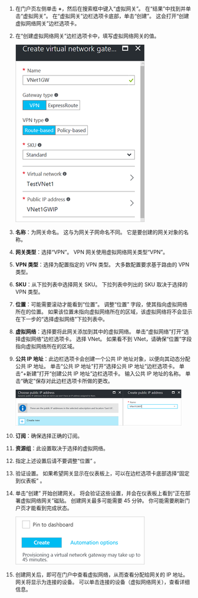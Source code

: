 1. 在门户页左侧单击 **+**，然后在搜索框中键入“虚拟网关”。 在“结果”中找到并单击“虚拟网关”。 在“虚拟网关”边栏选项卡底部，单击“创建”。 这会打开“创建虚拟网络网关”边栏选项卡。
2. 在“创建虚拟网络网关”边栏选项卡中，填写虚拟网络网关的值。

    ![“创建虚拟网关”边栏选项卡字段](./media/vpn-gateway-add-gw-s2s-rm-portal-include/newgw.png "新建网关")
3. **名称**：为网关命名。 这与为网关子网命名不同。 它是要创建的网关对象的名称。
4. **网关类型**：选择“VPN”。 VPN 网关使用虚拟网络网关类型“VPN”。 
5. **VPN 类型**：选择为配置指定的 VPN 类型。 大多数配置要求基于路由的 VPN 类型。
6. **SKU**：从下拉列表中选择网关 SKU。 下拉列表中列出的 SKU 取决于选择的 VPN 类型。
7. **位置**：可能需要滚动才能看到“位置”。 调整“位置”  字段，使其指向虚拟网络所在的位置。 如果该位置未指向虚拟网络所在的区域，该虚拟网络将不会显示在下一步的“选择虚拟网络”下拉列表中。
8. **虚拟网络**：选择要将此网关添加到其中的虚拟网络。 单击“虚拟网络”打开“选择虚拟网络”边栏选项卡。 选择 VNet。 如果看不到 VNet，请确保“位置”字段指向虚拟网络所在的区域。
9. **公共 IP 地址**：此边栏选项卡会创建一个公共 IP 地址对象，以便向其动态分配公共 IP 地址。 单击“公共 IP 地址”打开“选择公共 IP 地址”边栏选项卡。 单击“+新建”打开“创建公共 IP 地址”边栏选项卡。 输入公共 IP 地址的名称。 单击“确定”保存对此边栏选项卡所做的更改。

    ![创建公共 IP](./media/vpn-gateway-add-gw-s2s-rm-portal-include/createpip.png "创建 PIP")
10. **订阅**：确保选择正确的订阅。
11. **资源组**：此设置取决于选择的虚拟网络。 
12. 指定上述设置后请不要调整“位置”  。
13. 验证设置。 如果希望网关显示在仪表板上，可以在边栏选项卡底部选择“固定到仪表板”  。
14. 单击“创建”  开始创建网关。 将会验证这些设置，并会在仪表板上看到“正在部署虚拟网络网关”磁贴。 创建网关最多可能需要 45 分钟。 你可能需要刷新门户页才能看到完成状态。

    ![创建网关](./media/vpn-gateway-add-gw-s2s-rm-portal-include/creategw.png "创建网关")
15. 创建网关后，即可在门户中查看虚拟网络，从而查看分配给网关的 IP 地址。 网关将显示为连接的设备。 可以单击连接的设备（虚拟网络网关），查看详细信息。
